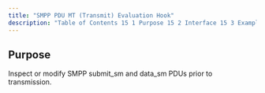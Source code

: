 ```yaml
---
title: "SMPP PDU MT (Transmit) Evaluation Hook"
description: "Table of Contents 15 1 Purpose 15 2 Interface 15 3 Examples Inspect or modify SMPP submit sm and data sm PD Us prior to transmission..."
---
```



## <a name="SMPPPDUMTEvaluationHook.purpose"></a> Purpose

Inspect or modify SMPP submit_sm and data_sm PDUs prior to transmission.